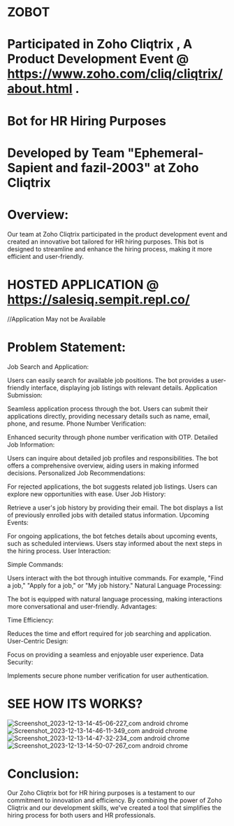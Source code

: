# ZOBOT

# Participated in Zoho Cliqtrix , A Product Development Event @ https://www.zoho.com/cliq/cliqtrix/about.html .

# Bot for HR Hiring Purposes

# Developed by Team "Ephemeral-Sapient and fazil-2003" at Zoho Cliqtrix

# Overview:
Our team at Zoho Cliqtrix participated in the product development event and created an innovative bot tailored for HR hiring purposes. This bot is designed to streamline and enhance the hiring process, making it more efficient and user-friendly.

# HOSTED APPLICATION @ https://salesiq.sempit.repl.co/
//Application May not be Available

# Problem Statement:
Job Search and Application:

Users can easily search for available job positions.
The bot provides a user-friendly interface, displaying job listings with relevant details.
Application Submission:

Seamless application process through the bot.
Users can submit their applications directly, providing necessary details such as name, email, phone, and resume.
Phone Number Verification:

Enhanced security through phone number verification with OTP.
Detailed Job Information:

Users can inquire about detailed job profiles and responsibilities.
The bot offers a comprehensive overview, aiding users in making informed decisions.
Personalized Job Recommendations:

For rejected applications, the bot suggests related job listings.
Users can explore new opportunities with ease.
User Job History:

Retrieve a user's job history by providing their email.
The bot displays a list of previously enrolled jobs with detailed status information.
Upcoming Events:

For ongoing applications, the bot fetches details about upcoming events, such as scheduled interviews.
Users stay informed about the next steps in the hiring process.
User Interaction:

Simple Commands:

Users interact with the bot through intuitive commands.
For example, "Find a job," "Apply for a job," or "My job history."
Natural Language Processing:

The bot is equipped with natural language processing, making interactions more conversational and user-friendly.
Advantages:

Time Efficiency:

Reduces the time and effort required for job searching and application.
User-Centric Design:

Focus on providing a seamless and enjoyable user experience.
Data Security:

Implements secure phone number verification for user authentication.

# SEE HOW ITS WORKS?
![Screenshot_2023-12-13-14-45-06-227_com android chrome](https://github.com/user-attachments/assets/00c015e4-9c0a-476c-b7b1-a59d9b98905a)
![Screenshot_2023-12-13-14-46-11-349_com android chrome](https://github.com/user-attachments/assets/f00ea48a-99f9-4f2c-9a77-05ede337aedc)
![Screenshot_2023-12-13-14-47-32-234_com android chrome](https://github.com/user-attachments/assets/f169d74c-57af-427b-9ecd-5784c1959dcb)
![Screenshot_2023-12-13-14-50-07-267_com android chrome](https://github.com/user-attachments/assets/4f48a1ad-8248-4034-a280-0c84b21a66aa)



# Conclusion:
Our Zoho Cliqtrix bot for HR hiring purposes is a testament to our commitment to innovation and efficiency.
By combining the power of Zoho Cliqtrix and our development skills, we've created a tool that simplifies the hiring process for both users and HR professionals.
